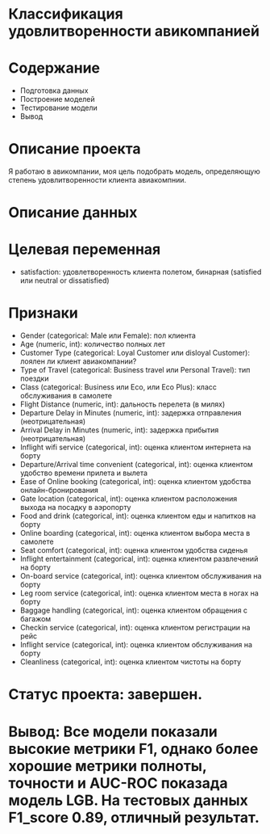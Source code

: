 # Классификация удовлитворенности авикомпанией
# Содержание
- Подготовка данных
- Построение моделей
- Тестирование модели
- Вывод
# Описание проекта
Я работаю в авикомпании, моя цель подобрать модель, определяющую степень удовлитворенности клиента авиакомпнии.

# Описание данных

# Целевая переменная

- satisfaction: удовлетворенность клиента полетом, бинарная (satisfied или neutral or dissatisfied)

# Признаки

- Gender (categorical: Male или Female): пол клиента
- Age (numeric, int): количество полных лет
- Customer Type (categorical: Loyal Customer или disloyal Customer): лоялен ли клиент авиакомпании?
- Type of Travel (categorical: Business travel или Personal Travel): тип поездки
- Class (categorical: Business или Eco, или Eco Plus): класс обслуживания в самолете
- Flight Distance (numeric, int): дальность перелета (в милях)
- Departure Delay in Minutes (numeric, int): задержка отправления (неотрицательная)
- Arrival Delay in Minutes (numeric, int): задержка прибытия (неотрицательная)
- Inflight wifi service (categorical, int): оценка клиентом интернета на борту
- Departure/Arrival time convenient (categorical, int): оценка клиентом удобство времени прилета и вылета
- Ease of Online booking (categorical, int): оценка клиентом удобства онлайн-бронирования
- Gate location (categorical, int): оценка клиентом расположения выхода на посадку в аэропорту
- Food and drink (categorical, int): оценка клиентом еды и напитков на борту
- Online boarding (categorical, int): оценка клиентом выбора места в самолете
- Seat comfort (categorical, int): оценка клиентом удобства сиденья
- Inflight entertainment (categorical, int): оценка клиентом развлечений на борту
- On-board service (categorical, int): оценка клиентом обслуживания на борту
- Leg room service (categorical, int): оценка клиентом места в ногах на борту
- Baggage handling (categorical, int): оценка клиентом обращения с багажом
- Checkin service (categorical, int): оценка клиентом регистрации на рейс
- Inflight service (categorical, int): оценка клиентом обслуживания на борту
- Cleanliness (categorical, int): оценка клиентом чистоты на борту

# Статус проекта: завершен.
# Вывод: Все модели показали высокие метрики F1, однако более хорошие метрики полноты, точности и AUC-ROC показада модель LGB. На тестовых данных F1_score 0.89, отличный результат.